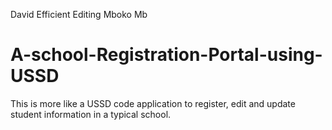David Efficient Editing Mboko Mb
# A-school-Registration-Portal-using-USSD
This is more like a USSD code application to register, edit and update student information in a typical school.
